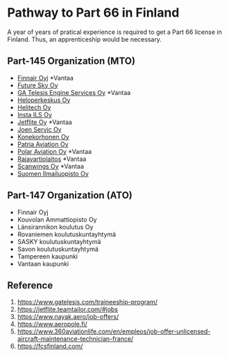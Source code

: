 # Pathway to Part 66 in Finland

A year of years of pratical experience is required to get a Part 66 license in Finland.
Thus, an apprenticeship would be necessary.

## Part-145 Organization (MTO)
- [Finnair Oyj](https://www.finnair.com)  *Vantaa
- [Future Sky Oy](https://futuresky.fi)
- [GA Telesis Engine Services Oy](https://www.gatelesis.com)  *Vantaa
- [Heloperkeskus Oy](https://www.heloperkeskus.fi)
- [Helitech Oy](https://www.helitech.fi)
- [Insta ILS Oy](https://www.insta.fi/en/solutions/insta-ils/)
- [Jetflite Oy](https://www.jetflite.fi)  *Vantaa
- [Joen Servic Oy](https://www.joenservic.fi)
- [Konekorhonen Oy](https://www.konekorhonen.fi)
- [Patria Aviation Oy](https://www.patria.fi/en/aviation/)
- [Polar Aviation Oy](https://www.polaraviation.fi)  *Vantaa
- [Rajavartiolaitos](https://www.raja.fi/en)  *Vantaa
- [Scanwings Oy](https://www.scanwings.fi)  *Vantaa
- [Suomen Ilmailuopisto Oy](https://www.ilmailuopisto.fi)

## Part-147 Organization (ATO)
- Finnair Oyj
- Kouvolan Ammattiopisto Oy
- Länsirannikon koulutus Oy
- Rovaniemen koulutuskuntayhtymä
- SASKY koulutuskuntayhtymä
- Savon koulutuskuntayhtymä
- Tampereen kaupunki
- Vantaan kaupunki

## Reference
1. https://www.gatelesis.com/traineeship-program/ 
2. https://jetflite.teamtailor.com/#jobs
3. https://www.nayak.aero/job-offers/
4. https://www.aeropole.fi/
5. https://www.360aviationlife.com/en/empleos/job-offer-unlicensed-aircraft-maintenance-technician-france/
6. https://fcsfinland.com/